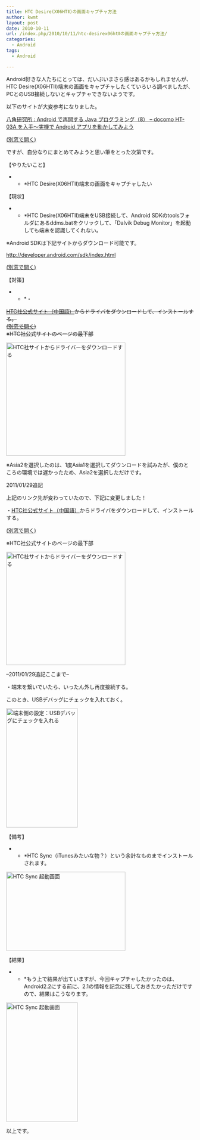 ```yaml
---
title: HTC Desire(X06HTⅡ)の画面キャプチャ方法
author: kwmt
layout: post
date: 2010-10-11
url: /index.php/2010/10/11/htc-desirex06htⅡの画面キャプチャ方法/
categories:
  - Android
tags:
  - Android

---
```

Android好きな人たちにとっては、だいぶいまさら感はあるかもしれませんが、HTC Desire(X06HTⅡ)端末の画面をキャプチャしたくていろいろ調べましたが、PCとのUSB接続しないとキャプチャできないようです。
  
以下のサイトが大変参考になりました。
  
[八角研究所 : Android で再開する Java プログラミング（8） &#8211; docomo HT-03A を入手～実機で Android アプリを動かしてみよう][1]
  
<a href="http://www.hakkaku.net/articles/20090723-535" target="_blank">(別窓で開く)</a>
  
ですが、自分なりにまとめてみようと思い筆をとった次第です。
  
【やりたいこと】

* * *HTC Desire(X06HTⅡ)端末の画面をキャプチャしたい


  
【現状】</p> 

* * *HTC Desire(X06HTⅡ)端末をUSB接続して、Android SDKのtoolsフォルダにあるddms.batをクリックして、「Dalvik Debug Monitor」を起動しても端末を認識してくれない。


  
※Android SDKは下記サイトからダウンロード可能です。
  
<http://developer.android.com/sdk/index.html>
  
<a href="http://developer.android.com/sdk/index.html" target="_blank">(別窓で開く)</a>
  
【対策】</p> 

* * *・

<del><a href="http://www.htc.com/tw/SupportDownload.aspx?p_id=312&cat=3&dl_id=982">HTC社公式サイト（中国語）</a>からドライバをダウンロードして、インストールする。<br /> <a href="http://www.htc.com/tw/SupportDownload.aspx?p_id=312&cat=3&dl_id=982" target="_blank">(別窓で開く)</a><br /> ※HTC社公式サイトのページの最下部</del>
  
<img  alt="HTC社サイトからドライバーをダウンロードする"
src="http://androg.up.seesaa.net/image/download_driver_from_HTC-thumbnail2.JPG" width="320" height="304" border="0" align=""
pbsrc="http://androg.up.seesaa.net/image/download_driver_from_HTC.JPG"
class="PopBoxImageSmall"
onclick="Pop(this,100,'PopBoxImageLarge');" />
  
※Asia2を選択したのは、1度Asia1を選択してダウンロードを試みたが、僕のところの環境では遅かったため、Asia2を選択しただけです。
  
2011/01/29追記
  
上記のリンク先が変わっていたので、下記に変更しました！
  
・[HTC社公式サイト（中国語）][2]からドライバをダウンロードして、インストールする。
  
<a href="http://www.htc.com/tw/SupportDownload.aspx?p_id=312&cat=3&dl_id=1073" target="_blank">(別窓で開く)</a>
  
※HTC社公式サイトのページの最下部
  
<img  alt="HTC社サイトからドライバーをダウンロードする"
src="http://androg.up.seesaa.net/image/download_driver_from_HTC_new-thumbnail2.PNG" width="320" height="304" border="0" align=""
pbsrc="http://androg.up.seesaa.net/image/download_driver_from_HTC_new.PNG"
class="PopBoxImageSmall"
onclick="Pop(this,100,'PopBoxImageLarge');" />
  
&#8211;2011/01/29追記ここまで&#8211;
  
・端末を繋いでいたら、いったん外し再度接続する。
  
このとき、USBデバッグにチェックを入れておく。
  
<img  alt="端末側の設定：USBデバッグにチェックを入れる"
src="http://androg.up.seesaa.net/image/X06HT2_USBdebug-thumbnail2.png" width="192" height="320" border="0" align=""
pbsrc="http://androg.up.seesaa.net/image/X06HT2_USBdebug.png"
class="PopBoxImageSmall"
onclick="Pop(this,100,'PopBoxImageLarge');" />
  
【備考】</p> 

* * *HTC Sync（iTunesみたいな物？）という余計なものまでインストールされます。


  
<img  alt="HTC Sync 起動画面"
src="http://androg.up.seesaa.net/image/HTCSync-thumbnail2.PNG" width="320" height="212" border="0" align=""
pbsrc="http://androg.up.seesaa.net/image/HTCSync.PNG"
class="PopBoxImageSmall"
onclick="Pop(this,100,'PopBoxImageLarge');" />
  
【結果】</p> 

* * *もう上で結果が出ていますが、今回キャプチャしたかったのは、Android2.2にする前に、2.1の情報を記念に残しておきたかっただけですので、結果はこうなります。


  
<img  alt="HTC Sync 起動画面"
src="http://androg.up.seesaa.net/image/X06HT2_device_info-thumbnail2.png" width="192" height="320" border="0" align=""
pbsrc="http://androg.up.seesaa.net/image/X06HT2_device_info.png"
class="PopBoxImageSmall"
onclick="Pop(this,100,'PopBoxImageLarge');" />
  
以上です。</p>

 [1]: http://www.hakkaku.net/articles/20090723-535
 [2]: http://www.htc.com/tw/SupportDownload.aspx?p_id=312&cat=3&dl_id=1073